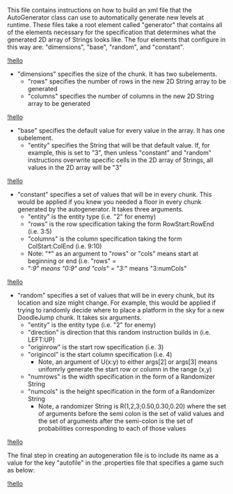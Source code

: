 This file contains instructions on how to build an xml file that the AutoGenerator
class can use to automatically generate new levels at runtime. These files take 
a root element called "generator" that contains all of the elements necessary for 
the specification that determines what the generated 2D array of Strings looks like. 
The four elements that configure in this way are: "dimensions", "base", "random", and "constant".

[!hello](./doc/autogenerator.png)

* "dimensions" specifies the size of the chunk. It has two subelements.
  * "rows" specifies the number of rows in the new 2D String array to be generated
  * "columns" specifies the number of columns in the new 2D String array to be generated

[!hello](./doc/dimensions.png)

* "base" specifies the default value for every value in the array. It has one subelement.
  * "entity" specifies the String that will be that default value. If, for example, this is
    set to "3", then unless "constant" and "random" instructions overwrite specific cells
    in the 2D array of Strings, all values in the 2D array will be "3"
    
[!hello](./doc/base.png)
    
* "constant" specifies a set of values that will be in every chunk. This would be applied
  if you knew you needed a floor in every chunk generated by the autogenerator. It takes 
  three arguments.
     * "entity" is the entity type (i.e. "2" for enemy)
     * "rows" is the row specification taking the form RowStart:RowEnd (i.e. 3:5)
     * "columns" is the column specification taking the form ColStart:ColEnd (i.e. 9:10)
     * Note: "*" as an argument to "rows" or "cols" means start at beginning or end (i.e. "rows" =
     * "*:9" means "0:9" and "cols" = "3:*" means "3:numCols"
     
[!hello](./doc/constant.png)   
  
* "random" specifies a set of values that will be in every chunk, but its location and
  size might change. For example, this would be applied if trying to randomly decide
  where to place a platform in the sky for a new DoodleJump chunk. It takes six arguments.
     * "entity" is the entity type (i.e. "2" for enemy)
     * "direction" is direction that this random instruction builds in (i.e. LEFT:UP)
     * "originrow" is the start row specification (i.e. 3)
     * "origincol" is the start column specification (i.e. 4)
        * Note, an argument of U(x:y) to either args[2] or args[3] means unifomrly generate the
          start row or column in the range (x,y)
     * "numrows" is the width specification in the form of a Randomizer String
     * "numcols" is the height specification in the form of a Randomizer String
        * Note, a randomizer String is R(1,2,3;0.50,0.30,0.20) where the set of arguments before the
          semi colon is the set of valid values and the set of arguments after the semi-colon is the
          set of probabilities corresponding to each of those values
          
[!hello](./doc/random.png)

The final step in creating an autogeneration file is to include its name as a value for the key
"autofile" in the .properties file that specifies a game such as below:

[!hello](./doc/propertiesshot.png)